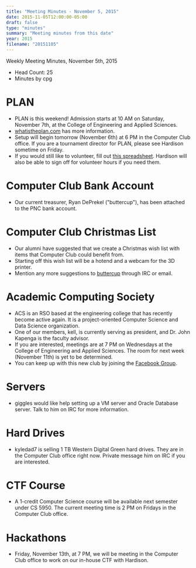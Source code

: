 ```yaml
---
title: "Meeting Minutes - November 5, 2015"
date: 2015-11-05T12:00:00-05:00
draft: false
type: "minutes"
summary: "Meeting minutes from this date"
year: 2015
filename: "20151105"
---
```


Weekly Meeting Minutes, November 5th, 2015

- Head Count: 25
- Minutes by cpg

# PLAN

- PLAN is this weekend! Admission starts at 10 AM on Saturday, November 7th, at the College of Engineering and Applied Sciences.
- [whatistheplan.com](https://whatistheplan.com) has more information.
- Setup will begin tomorrow (November 6th) at 6 PM in the Computer Club office. If you are a tournament director for PLAN, please see Hardison sometime on Friday.
- If you would still like to volunteer, fill out [this spreadsheet](https://docs.google.com/spreadsheets/d/1fIOnKBz4Os9gYwZacDt0zk-agrgyg9ZXDLaI0IATNcY/edit#gid=0). Hardison will also be able to sign off for volunteer hours if you need them.

# Computer Club Bank Account

- Our current treasurer, Ryan DePrekel ("buttercup"), has been attached to the PNC bank account.

# Computer Club Christmas List

- Our alumni have suggested that we create a Christmas wish list with items that Computer Club could benefit from.
- Starting off this wish list will be a hotend and a webcam for the 3D printer.
- Mention any more suggestions to [buttercup](buttercup@yakko.cs.wmich.edu) through IRC or email.

# Academic Computing Society

- ACS is an RSO based at the engineering college that has recently become active again. It is a project-oriented Computer Science and Data Science organization.
- One of our members, kell, is currently serving as president, and Dr. John Kapenga is the faculty advisor.
- If you are interested, meetings are at 7 PM on Wednesdays at the College of Engineering and Applied Sciences. The room for next week (November 11th) is yet to be determined.
- You can keep up with this new club by joining the [Facebook Group](https://www.facebook.com/groups/ACSWMU/).

# Servers

- giggles would like help setting up a VM server and Oracle Database server. Talk to him on IRC for more information.

# Hard Drives

- kyledad7 is selling 1 TB Western Digital Green hard drives. They are in the Computer Club office right now. Private message him on IRC if you are interested.

# CTF Course

- A 1-credit Computer Science course will be available next semester under CS 5950. The current meeting time is 2 PM on Fridays in the Computer Club office.

# Hackathons

- Friday, November 13th, at 7 PM, we will be meeting in the Computer Club office to work on our in-house CTF with Hardison.
